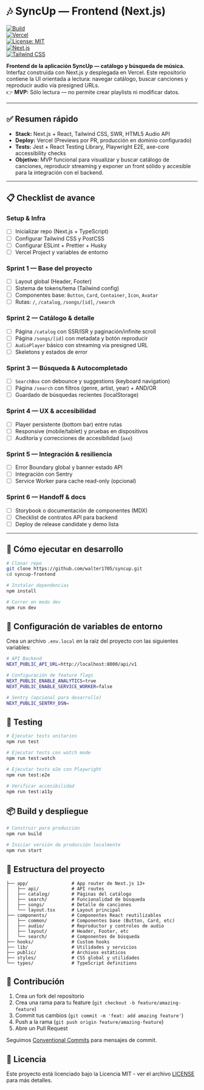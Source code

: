 # 🎶 SyncUp — Frontend (Next.js)

[![Build](https://img.shields.io/github/actions/workflow/status/mi-usuario/syncup-frontend/ci.yml?branch=main&logo=github)](https://github.com/mi-usuario/syncup-frontend/actions)  
[![Vercel](https://therealsujitk-vercel-badge.vercel.app/?app=syncup-frontend)](https://syncup-frontend.vercel.app)  
[![License: MIT](https://img.shields.io/badge/License-MIT-yellow.svg)](LICENSE)  
[![Next.js](https://img.shields.io/badge/Next.js-13+-black?logo=next.js)](https://nextjs.org/)  
[![Tailwind CSS](https://img.shields.io/badge/TailwindCSS-3.x-38B2AC?logo=tailwind-css&logoColor=white)](https://tailwindcss.com/)

**Frontend de la aplicación SyncUp — catálogo y búsqueda de música.**  
Interfaz construida con Next.js y desplegada en Vercel. Este repositorio contiene la UI orientada a lectura: navegar catálogo, buscar canciones y reproducir audio vía presigned URLs.  
👉 **MVP:** Sólo lectura — no permite crear playlists ni modificar datos.

---

## ✅ Resumen rápido

- **Stack:** Next.js + React, Tailwind CSS, SWR, HTML5 Audio API
- **Deploy:** Vercel (Previews por PR, producción en dominio configurado)
- **Tests:** Jest + React Testing Library, Playwright E2E, axe-core accessibility checks
- **Objetivo:** MVP funcional para visualizar y buscar catálogo de canciones, reproducir streaming y exponer un front sólido y accesible para la integración con el backend.

---

## 📋 Checklist de avance

### Setup & Infra

- [ ] Inicializar repo (Next.js + TypeScript)
- [ ] Configurar Tailwind CSS y PostCSS
- [ ] Configurar ESLint + Prettier + Husky
- [ ] Vercel Project y variables de entorno

### Sprint 1 — Base del proyecto

- [ ] Layout global (Header, Footer)
- [ ] Sistema de tokens/tema (Tailwind config)
- [ ] Componentes base: `Button`, `Card`, `Container`, `Icon`, `Avatar`
- [ ] Rutas: `/`, `/catalog`, `/songs/[id]`, `/search`

### Sprint 2 — Catálogo & detalle

- [ ] Página `/catalog` con SSR/ISR y paginación/infinite scroll
- [ ] Página `/songs/[id]` con metadata y botón reproducir
- [ ] `AudioPlayer` básico con streaming via presigned URL
- [ ] Skeletons y estados de error

### Sprint 3 — Búsqueda & Autocompletado

- [ ] `SearchBox` con debounce y suggestions (keyboard navigation)
- [ ] Página `/search` con filtros (genre, artist, year) + AND/OR
- [ ] Guardado de búsquedas recientes (localStorage)

### Sprint 4 — UX & accesibilidad

- [ ] Player persistente (bottom bar) entre rutas
- [ ] Responsive (mobile/tablet) y pruebas en dispositivos
- [ ] Auditoría y correcciones de accesibilidad (`axe`)

### Sprint 5 — Integración & resiliencia

- [ ] Error Boundary global y banner estado API
- [ ] Integración con Sentry
- [ ] Service Worker para cache read-only (opcional)

### Sprint 6 — Handoff & docs

- [ ] Storybook o documentación de componentes (MDX)
- [ ] Checklist de contratos API para backend
- [ ] Deploy de release candidate y demo lista

---

## 🚀 Cómo ejecutar en desarrollo

```bash
# Clonar repo
git clone https://github.com/walter1705/syncup.git
cd syncup-frontend

# Instalar dependencias
npm install

# Correr en modo dev
npm run dev
```

## 🔧 Configuración de variables de entorno

Crea un archivo `.env.local` en la raíz del proyecto con las siguientes variables:

```bash
# API Backend
NEXT_PUBLIC_API_URL=http://localhost:8000/api/v1

# Configuración de feature flags
NEXT_PUBLIC_ENABLE_ANALYTICS=true
NEXT_PUBLIC_ENABLE_SERVICE_WORKER=false

# Sentry (opcional para desarrollo)
NEXT_PUBLIC_SENTRY_DSN=
```

## 🧪 Testing

```bash
# Ejecutar tests unitarios
npm run test

# Ejecutar tests con watch mode
npm run test:watch

# Ejecutar tests e2e con Playwright
npm run test:e2e

# Verificar accesibilidad
npm run test:a11y
```

## 📦 Build y despliegue

```bash
# Construir para producción
npm run build

# Iniciar versión de producción localmente
npm run start
```

## 📁 Estructura del proyecto

```
├── app/                # App router de Next.js 13+
│   ├── api/            # API routes
│   ├── catalog/        # Páginas del catálogo
│   ├── search/         # Funcionalidad de búsqueda
│   ├── songs/          # Detalle de canciones
│   └── layout.tsx      # Layout principal
├── components/         # Componentes React reutilizables
│   ├── common/         # Componentes base (Button, Card, etc)
│   ├── audio/          # Reproductor y controles de audio
│   ├── layout/         # Header, Footer, etc
│   └── search/         # Componentes de búsqueda
├── hooks/              # Custom hooks
├── lib/                # Utilidades y servicios
├── public/             # Archivos estáticos
├── styles/             # CSS global y utilidades
└── types/              # TypeScript definitions
```

## 👥 Contribución

1. Crea un fork del repositorio
2. Crea una rama para tu feature (`git checkout -b feature/amazing-feature`)
3. Commit tus cambios (`git commit -m 'feat: add amazing feature'`)
4. Push a la rama (`git push origin feature/amazing-feature`)
5. Abre un Pull Request

Seguimos [Conventional Commits](https://www.conventionalcommits.org/) para mensajes de commit.

## 📄 Licencia

Este proyecto está licenciado bajo la Licencia MIT - ver el archivo [LICENSE](LICENSE) para más detalles.
